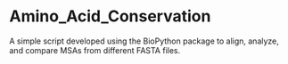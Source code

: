 # Amino_Acid_Conservation
A simple script developed using the BioPython package to align, analyze, and compare MSAs from different FASTA files.
